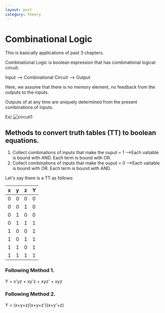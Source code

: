 ```yaml
---
layout: post
category: theory
---
```


# Combinational Logic

This is basically applications of past 3 chapters.

Combinational Logic is boolean expression that has combinational logical circuit.

Input --> Combinational Circuit --> Output

Here, we assume that there is no memory element, no feedback from the outputs to the inputs.

Outputs of at any time are uniquely determined from the present combinations of inputs.

Ex) <img src="{{site.url}}/assets/images/theory/ld_circuit1.png" width="auto" height="auto" alt="circuit1">

## Methods to convert truth tables (TT) to boolean equations.

1. Collect combinations of inputs that make the ouput = 1
  -->Each vatiable is bound with AND. Each term is bound with OR.
2. Collect combinations of inputs that make the ouput = 0
  -->Each vatiable is bound with OR. Each term is bound with AND.

Let's say there is a TT as follows:

x      | y     | z    |Y
------ | ------|------|------
0       |  0     | 0     | 0
0       |  0     | 1     | 0
0       |  1     | 0     | 0
0       |  1     | 1     | 1
1       |  0     | 0     | 1
1       |  0     | 1     | 1
1       |  1     | 0     | 1
1       |  1     | 1     | 1

### Following Method 1.

Y = x'yz + xy'z + xyz' + xyz

### Following Method 2.

Y = (x+y+z)(x+y+z')(x+y'+z)